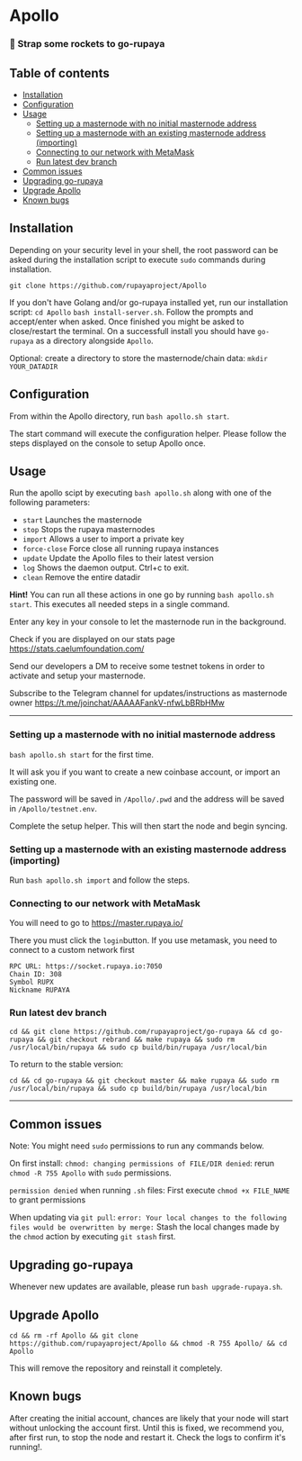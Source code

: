 # Apollo

### :rocket: Strap some rockets to go-rupaya

## Table of contents


  * [Installation](#installation)
  * [Configuration](#configuration)
  * [Usage](#usage)
    + [Setting up a masternode with no initial masternode address](#setting-up-a-masternode-with-no-initial-masternode-address)
    + [Setting up a masternode with an existing masternode address (importing)](#setting-up-a-masternode-with-an-existing-masternode-address--importing-)
    + [Connecting to our network with MetaMask](#connecting-to-our-network-with-metamask)
    + [Run latest dev branch](#run-latest-dev-branch)
  * [Common issues](#common-issues)
  * [Upgrading go-rupaya](#upgrading-go-rupaya)
  * [Upgrade Apollo](#upgrade-apollo)
  * [Known bugs](#known-bugs)

## Installation

Depending on your security level in your shell, the root password can be asked during the installation script to execute `sudo` commands during installation.

`git clone https://github.com/rupayaproject/Apollo`

If you don't have Golang and/or go-rupaya installed yet, run our installation script:
`cd Apollo`
`bash install-server.sh`.
Follow the prompts and accept/enter when asked. Once finished you might be asked to close/restart the terminal.
On a successfull install you should have `go-rupaya` as a directory alongside `Apollo`.

Optional: create a directory to store the masternode/chain data:
`mkdir YOUR_DATADIR`

## Configuration

From within the Apollo directory, run `bash apollo.sh start`.

The start command will execute the configuration helper. Please follow the steps displayed on the console to setup Apollo once.

## Usage

Run the apollo scipt by executing `bash apollo.sh` along with one of the following parameters:

 - `start` Launches the masternode
 - `stop` Stops the rupaya masternodes
 - `import` Allows a user to import a private key
 - `force-close` Force close all running rupaya instances
 - `update` Update the Apollo files to their latest version
 - `log` Shows the daemon output. Ctrl+c to exit.
 - `clean` Remove the entire datadir

 **Hint!** You can run all these actions in one go by running `bash apollo.sh start`. This executes all needed steps in a single command.

 Enter any key in your console to let the masternode run in the background.

 Check if you are displayed on our stats page https://stats.caelumfoundation.com/

 Send our developers a DM to receive some testnet tokens in order to activate and setup your masternode.

 Subscribe to the Telegram channel for updates/instructions as masternode owner https://t.me/joinchat/AAAAAFankV-nfwLbBRbHMw

---

### Setting up a masternode with no initial masternode address

`bash apollo.sh start` for the first time.

It will ask you if you want to create a new coinbase account, or import an existing one.

The password will be saved in `/Apollo/.pwd` and the address will be saved in `/Apollo/testnet.env`.

Complete the setup helper. This will then start the node and begin syncing.

### Setting up a masternode with an existing masternode address (importing)

Run `bash apollo.sh import` and follow the steps.

### Connecting to our network with MetaMask

You will need to go to https://master.rupaya.io/

There you must click the `login`button. If you use metamask, you need to connect to a custom network first

```
RPC URL: https://socket.rupaya.io:7050
Chain ID: 308
Symbol RUPX
Nickname RUPAYA
```

### Run latest dev branch

```
cd && git clone https://github.com/rupayaproject/go-rupaya && cd go-rupaya && git checkout rebrand && make rupaya && sudo rm  /usr/local/bin/rupaya && sudo cp build/bin/rupaya /usr/local/bin
```

To return to the stable version:

```
cd && cd go-rupaya && git checkout master && make rupaya && sudo rm  /usr/local/bin/rupaya && sudo cp build/bin/rupaya /usr/local/bin
```

---

## Common issues

Note: You might need `sudo` permissions to run any commands below.

On first install: `chmod: changing permissions of FILE/DIR denied`: rerun `chmod -R 755 Apollo` with `sudo` permissions.

`permission denied` when running `.sh` files: First execute `chmod +x FILE_NAME` to grant permissions

When updating via `git pull`: `error: Your local changes to the following files would be overwritten by merge:` Stash the local changes made by the `chmod` action by executing `git stash` first.

## Upgrading go-rupaya

Whenever new updates are available, please run `bash upgrade-rupaya.sh`.

## Upgrade Apollo

`cd && rm -rf Apollo && git clone https://github.com/rupayaproject/Apollo && chmod -R 755 Apollo/ && cd Apollo`

This will remove the repository and reinstall it completely.

## Known bugs

After creating the initial account, chances are likely that your node will start without unlocking the account first. Until this is fixed, we recommend you, after first run, to stop the node and restart it. Check the logs to confirm it's running!.

